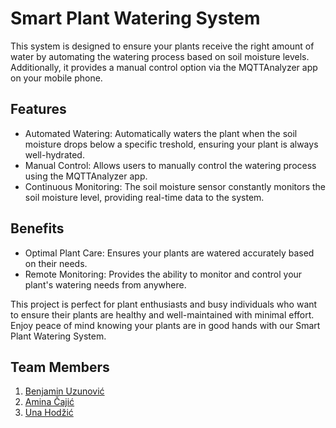 # Smart Plant Watering System
This system is designed to ensure your plants receive the right amount of water by automating the watering process based on soil moisture levels. Additionally, it provides a manual control option via the MQTTAnalyzer app on your mobile phone.

## Features
- Automated Watering: Automatically waters the plant when the soil moisture drops below a specific treshold, ensuring your plant is always well-hydrated.
- Manual Control: Allows users to manually control the watering process using the MQTTAnalyzer app.
- Continuous Monitoring: The soil moisture sensor constantly monitors the soil moisture level, providing real-time data to the system.

## Benefits
- Optimal Plant Care: Ensures your plants are watered accurately based on their needs.
- Remote Monitoring: Provides the ability to monitor and control your plant's watering needs from anywhere.
 
This project is perfect for plant enthusiasts and busy individuals who want to ensure their plants are healthy and well-maintained with minimal effort. Enjoy peace of mind knowing your plants are in good hands with our Smart Plant Watering System.

## Team Members
1. [Benjamin Uzunović](https://github.com/BUzunovic1)
2. [Amina Čajić](https://github.com/aminacajic)
3. [Una Hodžić](https://github.com/unahodzic1)

